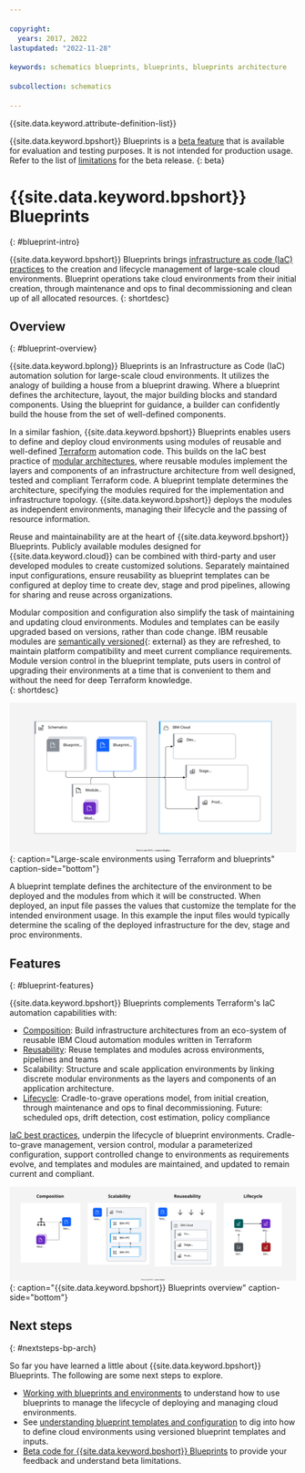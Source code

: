 ```yaml
---

copyright:
  years: 2017, 2022
lastupdated: "2022-11-28"

keywords: schematics blueprints, blueprints, blueprints architecture

subcollection: schematics

---
```


{{site.data.keyword.attribute-definition-list}}

{{site.data.keyword.bpshort}} Blueprints is a [beta feature](/docs/schematics?topic=schematics-bp-beta-limitations) that is available for evaluation and testing purposes. It is not intended for production usage. Refer to the list of [limitations](/docs/schematics?topic=schematics-bp-beta-limitations#sc-bp-beta-limitation) for the beta release.
{: beta}

# {{site.data.keyword.bpshort}} Blueprints
{: #blueprint-intro}

{{site.data.keyword.bpshort}} Blueprints brings [infrastructure as code (IaC) practices](/docs/schematics?topic=schematics-infrastructure-as-code) to the creation and lifecycle management of large-scale cloud environments. Blueprint operations take cloud environments from their initial creation, through maintenance and ops to final decommissioning and clean up of all allocated resources. 
{: shortdesc} 

## Overview
{: #blueprint-overview}

{{site.data.keyword.bplong}} Blueprints is an Infrastructure as Code (IaC) automation solution for large-scale cloud environments. It utilizes the analogy of building a house from a blueprint drawing. Where a blueprint defines the architecture, layout, the major building blocks and standard components. Using the blueprint for guidance, a builder can confidently build the house from the set of well-defined components.

In a similar fashion, {{site.data.keyword.bpshort}} Blueprints enables users to define and deploy cloud environments using modules of reusable and well-defined [Terraform](https://www.terraform.io) automation code. This builds on the IaC best practice of [modular architectures](/docs/schematics?topic=schematics-infrastructure-as-code#iac-bp-modularity), where reusable modules implement the layers and components of an infrastructure architecture from well designed, tested and compliant Terraform code. A blueprint template determines the architecture, specifying the modules required for the implementation and infrastructure topology. {{site.data.keyword.bpshort}} deploys the modules as independent environments, managing their lifecycle and the passing of resource information.   

Reuse and maintainability are at the heart of {{site.data.keyword.bpshort}} Blueprints. Publicly available modules designed for {{site.data.keyword.cloud}} can be combined with third-party and user developed modules to create customized solutions. Separately maintained input configurations, ensure reusability as blueprint templates can be configured at deploy time to create dev, stage and prod pipelines, allowing for sharing and reuse across organizations. 

Modular composition and configuration also simplify the task of maintaining and updating cloud environments. Modules and templates can be easily upgraded based on versions, rather than code change. IBM reusable modules are [semantically versioned](https://semver.org/){: external} as they are refreshed, to maintain platform compatibility and meet current compliance requirements. Module version control in the blueprint template, puts users in control of upgrading their environments at a time that is convenient to them and without the need for deep Terraform knowledge.      
{: shortdesc} 

![Large-scale environments by using Terraform and blueprints](/images/new/bp-largescale-env.svg){: caption="Large-scale environments using Terraform and blueprints" caption-side="bottom"}

A blueprint template defines the architecture of the environment to be deployed and the modules from which it will be constructed. When deployed, an input file passes the values that customize the template for the intended environment usage. In this example the input files would typically determine the scaling of the deployed infrastructure for the dev, stage and proc environments.      

## Features
{: #blueprint-features}

{{site.data.keyword.bpshort}} Blueprints complements Terraform's IaC automation capabilities with:
- [Composition](/docs/schematics?topic=schematics-define-blueprints): Build infrastructure architectures from an eco-system of reusable IBM Cloud automation modules written in Terraform
- [Reusability](/docs/schematics?topic=schematics-blueprint-templates): Reuse templates and modules across environments, pipelines and teams
- Scalability: Structure and scale application environments by linking discrete modular environments as the layers and components of an application architecture.    
- [Lifecycle](/docs/schematics?topic=schematics-work-with-blueprints): Cradle-to-grave operations model, from initial creation, through maintenance and ops to final decommissioning. Future: scheduled ops, drift detection, cost estimation, policy compliance               

[IaC best practices](/docs/schematics?topic=schematics-infrastructure-as-code#iac-best-practices), underpin the lifecycle of blueprint environments. Cradle-to-grave management, version control, modular a parameterized configuration, support controlled change to environments as requirements evolve, and templates and modules are maintained, and updated to remain current and compliant.   

![{{site.data.keyword.bpshort}} Blueprints overview](/images/new/bp-features.svg){: caption="{{site.data.keyword.bpshort}} Blueprints overview" caption-side="bottom"} 

## Next steps
{: #nextsteps-bp-arch}

So far you have learned a little about {{site.data.keyword.bpshort}} Blueprints. The following are some next steps to explore.

- [Working with blueprints and environments](/docs/schematics?topic=schematics-work-with-blueprints) to understand how to use blueprints to manage the lifecycle of deploying and managing cloud environments.
- See [understanding blueprint templates and configuration](/docs/schematics?topic=schematics-blueprint-templates) to dig into how to define cloud environments using versioned blueprint templates and inputs. 
- [Beta code for {{site.data.keyword.bpshort}} Blueprints](/docs/schematics?topic=schematics-bp-beta-limitations) to provide your feedback and understand beta limitations.

